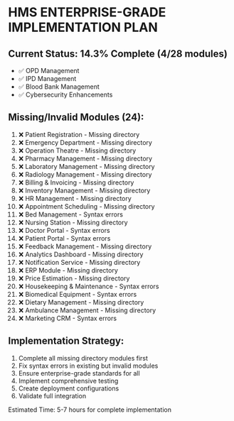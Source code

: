 # HMS ENTERPRISE-GRADE IMPLEMENTATION PLAN

## Current Status: 14.3% Complete (4/28 modules)
- ✅ OPD Management
- ✅ IPD Management  
- ✅ Blood Bank Management
- ✅ Cybersecurity Enhancements

## Missing/Invalid Modules (24):
1. ❌ Patient Registration - Missing directory
2. ❌ Emergency Department - Missing directory
3. ❌ Operation Theatre - Missing directory
4. ❌ Pharmacy Management - Missing directory
5. ❌ Laboratory Management - Missing directory
6. ❌ Radiology Management - Missing directory
7. ❌ Billing & Invoicing - Missing directory
8. ❌ Inventory Management - Missing directory
9. ❌ HR Management - Missing directory
10. ❌ Appointment Scheduling - Missing directory
11. ❌ Bed Management - Syntax errors
12. ❌ Nursing Station - Missing directory
13. ❌ Doctor Portal - Syntax errors
14. ❌ Patient Portal - Syntax errors
15. ❌ Feedback Management - Missing directory
16. ❌ Analytics Dashboard - Missing directory
17. ❌ Notification Service - Missing directory
18. ❌ ERP Module - Missing directory
19. ❌ Price Estimation - Missing directory
20. ❌ Housekeeping & Maintenance - Syntax errors
21. ❌ Biomedical Equipment - Syntax errors
22. ❌ Dietary Management - Missing directory
23. ❌ Ambulance Management - Missing directory
24. ❌ Marketing CRM - Syntax errors

## Implementation Strategy:
1. Complete all missing directory modules first
2. Fix syntax errors in existing but invalid modules
3. Ensure enterprise-grade standards for all
4. Implement comprehensive testing
5. Create deployment configurations
6. Validate full integration

Estimated Time: 5-7 hours for complete implementation
